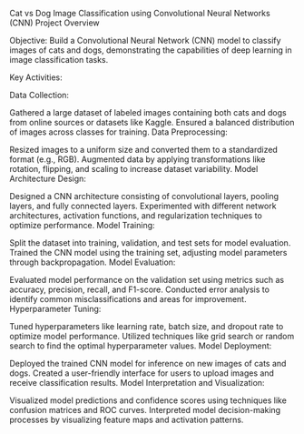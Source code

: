Cat vs Dog Image Classification using Convolutional Neural Networks (CNN) Project Overview

Objective:
Build a Convolutional Neural Network (CNN) model to classify images of cats and dogs, demonstrating the capabilities of deep learning in image classification tasks.

Key Activities:

Data Collection:

Gathered a large dataset of labeled images containing both cats and dogs from online sources or datasets like Kaggle.
Ensured a balanced distribution of images across classes for training.
Data Preprocessing:

Resized images to a uniform size and converted them to a standardized format (e.g., RGB).
Augmented data by applying transformations like rotation, flipping, and scaling to increase dataset variability.
Model Architecture Design:

Designed a CNN architecture consisting of convolutional layers, pooling layers, and fully connected layers.
Experimented with different network architectures, activation functions, and regularization techniques to optimize performance.
Model Training:

Split the dataset into training, validation, and test sets for model evaluation.
Trained the CNN model using the training set, adjusting model parameters through backpropagation.
Model Evaluation:

Evaluated model performance on the validation set using metrics such as accuracy, precision, recall, and F1-score.
Conducted error analysis to identify common misclassifications and areas for improvement.
Hyperparameter Tuning:

Tuned hyperparameters like learning rate, batch size, and dropout rate to optimize model performance.
Utilized techniques like grid search or random search to find the optimal hyperparameter values.
Model Deployment:

Deployed the trained CNN model for inference on new images of cats and dogs.
Created a user-friendly interface for users to upload images and receive classification results.
Model Interpretation and Visualization:

Visualized model predictions and confidence scores using techniques like confusion matrices and ROC curves.
Interpreted model decision-making processes by visualizing feature maps and activation patterns.

